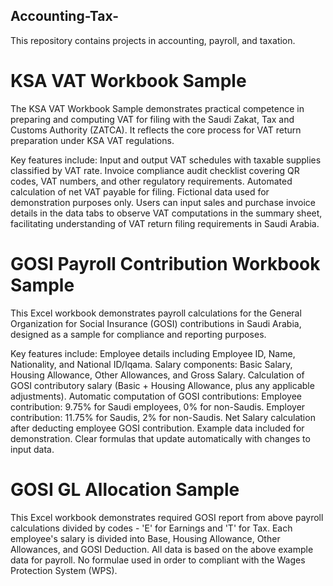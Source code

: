 ## Accounting-Tax-
This repository contains projects in accounting, payroll, and taxation.

# KSA VAT Workbook Sample
The KSA VAT Workbook Sample demonstrates practical competence in preparing and computing VAT for filing with the Saudi Zakat, Tax and Customs Authority (ZATCA). It reflects the core process for VAT return preparation under KSA VAT regulations.

Key features include:
Input and output VAT schedules with taxable supplies classified by VAT rate.
Invoice compliance audit checklist covering QR codes, VAT numbers, and other regulatory requirements.
Automated calculation of net VAT payable for filing.
Fictional data used for demonstration purposes only.
Users can input sales and purchase invoice details in the data tabs to observe VAT computations in the summary sheet, facilitating understanding of VAT return filing requirements in Saudi Arabia.

# GOSI Payroll Contribution Workbook Sample
This Excel workbook demonstrates payroll calculations for the General Organization for Social Insurance (GOSI) contributions in Saudi Arabia, designed as a sample for compliance and reporting purposes.

Key features include:
Employee details including Employee ID, Name, Nationality, and National ID/Iqama.
Salary components: Basic Salary, Housing Allowance, Other Allowances, and Gross Salary.
Calculation of GOSI contributory salary (Basic + Housing Allowance, plus any applicable adjustments).
Automatic computation of GOSI contributions:
Employee contribution: 9.75% for Saudi employees, 0% for non-Saudis.
Employer contribution: 11.75% for Saudis, 2% for non-Saudis.
Net Salary calculation after deducting employee GOSI contribution.
Example data included for demonstration.
Clear formulas that update automatically with changes to input data.

# GOSI GL Allocation Sample
This Excel workbook demonstrates required GOSI report from above payroll calculations divided by codes - 'E' for Earnings and
'T' for Tax. 
Each employee's salary is divided into Base, Housing Allowance, Other Allowances, and GOSI Deduction. 
All data is based on the above example data for payroll. 
No formulae used in order to compliant with the Wages Protection System (WPS).  
